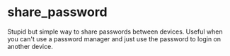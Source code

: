 # share_password

Stupid but simple way to share passwords between devices. 
Useful when you can't use a password manager and just use the password to login on another device.

